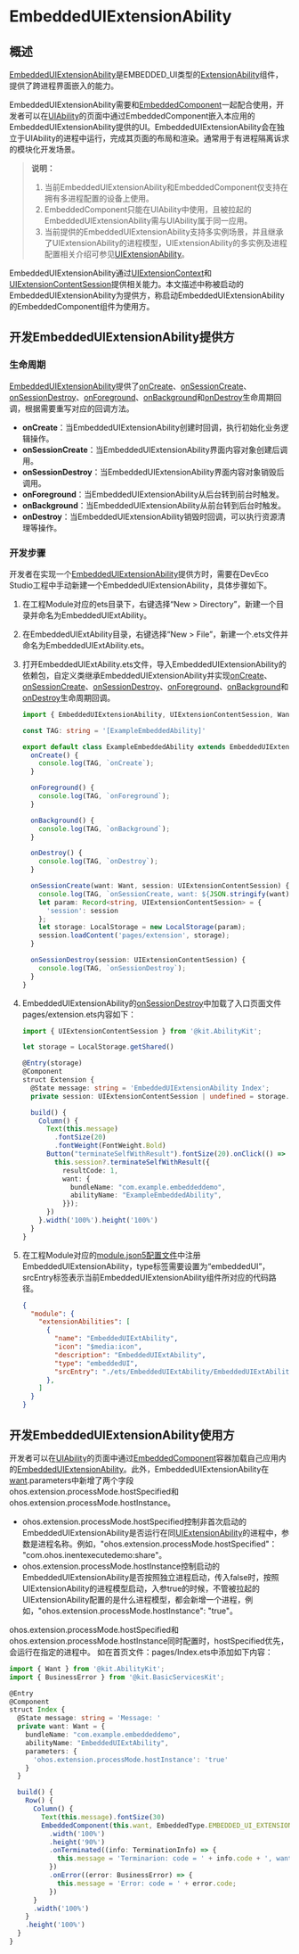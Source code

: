 # EmbeddedUIExtensionAbility

## 概述

[EmbeddedUIExtensionAbility](../reference/apis-ability-kit/js-apis-app-ability-embeddedUIExtensionAbility.md)是EMBEDDED_UI类型的[ExtensionAbility](../reference/apis-ability-kit/js-apis-app-ability-extensionAbility.md)组件，提供了跨进程界面嵌入的能力。

EmbeddedUIExtensionAbility需要和[EmbeddedComponent](../reference/apis-arkui/arkui-ts/ts-container-embedded-component.md)一起配合使用，开发者可以在[UIAbility](../reference/apis-ability-kit/js-apis-app-ability-uiAbility.md)的页面中通过EmbeddedComponent嵌入本应用的EmbeddedUIExtensionAbility提供的UI。EmbeddedUIExtensionAbility会在独立于UIAbility的进程中运行，完成其页面的布局和渲染。通常用于有进程隔离诉求的模块化开发场景。

> **说明：**
>
> 1. 当前EmbeddedUIExtensionAbility和EmbeddedComponent仅支持在拥有多进程配置的设备上使用。
> 2. EmbeddedComponent只能在UIAbility中使用，且被拉起的EmbeddedUIExtensionAbility需与UIAbility属于同一应用。<!--Del-->
> 3. 当前提供的EmbeddedUIExtensionAbility支持多实例场景，并且继承了UIExtensionAbility的进程模型，UIExtensionAbility的多实例及进程配置相关介绍可参见[UIExtensionAbility](uiextensionability.md)。<!--DelEnd-->

EmbeddedUIExtensionAbility通过[UIExtensionContext](../reference/apis-ability-kit/js-apis-inner-application-uiExtensionContext.md)和[UIExtensionContentSession](../reference/apis-ability-kit/js-apis-app-ability-uiExtensionContentSession.md)提供相关能力。本文描述中称被启动的EmbeddedUIExtensionAbility为提供方，称启动EmbeddedUIExtensionAbility的EmbeddedComponent组件为使用方。

## 开发EmbeddedUIExtensionAbility提供方

### 生命周期

[EmbeddedUIExtensionAbility](../reference/apis-ability-kit/js-apis-app-ability-embeddedUIExtensionAbility.md)提供了[onCreate](../reference/apis-ability-kit/js-apis-app-ability-embeddedUIExtensionAbility.md#embeddeduiextensionabilityoncreate)、[onSessionCreate](../reference/apis-ability-kit/js-apis-app-ability-embeddedUIExtensionAbility.md#embeddeduiextensionabilityonsessioncreate)、[onSessionDestroy](../reference/apis-ability-kit/js-apis-app-ability-embeddedUIExtensionAbility.md#embeddeduiextensionabilityonsessiondestroy)、[onForeground](../reference/apis-ability-kit/js-apis-app-ability-embeddedUIExtensionAbility.md#embeddeduiextensionabilityonforeground)、[onBackground](../reference/apis-ability-kit/js-apis-app-ability-embeddedUIExtensionAbility.md#embeddeduiextensionabilityonbackground)和[onDestroy](../reference/apis-ability-kit/js-apis-app-ability-embeddedUIExtensionAbility.md#embeddeduiextensionabilityondestroy)生命周期回调，根据需要重写对应的回调方法。

- **onCreate**：当EmbeddedUIExtensionAbility创建时回调，执行初始化业务逻辑操作。
- **onSessionCreate**：当EmbeddedUIExtensionAbility界面内容对象创建后调用。
- **onSessionDestroy**：当EmbeddedUIExtensionAbility界面内容对象销毁后调用。
- **onForeground**：当EmbeddedUIExtensionAbility从后台转到前台时触发。
- **onBackground**：当EmbeddedUIExtensionAbility从前台转到后台时触发。
- **onDestroy**：当EmbeddedUIExtensionAbility销毁时回调，可以执行资源清理等操作。

### 开发步骤

开发者在实现一个[EmbeddedUIExtensionAbility](../reference/apis-ability-kit/js-apis-app-ability-embeddedUIExtensionAbility.md)提供方时，需要在DevEco Studio工程中手动新建一个EmbeddedUIExtensionAbility，具体步骤如下。

1. 在工程Module对应的ets目录下，右键选择“New &gt; Directory”，新建一个目录并命名为EmbeddedUIExtAbility。

2. 在EmbeddedUIExtAbility目录，右键选择“New &gt; File”，新建一个.ets文件并命名为EmbeddedUIExtAbility.ets。

3. 打开EmbeddedUIExtAbility.ets文件，导入EmbeddedUIExtensionAbility的依赖包，自定义类继承EmbeddedUIExtensionAbility并实现[onCreate](../reference/apis-ability-kit/js-apis-app-ability-embeddedUIExtensionAbility.md#embeddeduiextensionabilityoncreate)、[onSessionCreate](../reference/apis-ability-kit/js-apis-app-ability-embeddedUIExtensionAbility.md#embeddeduiextensionabilityonsessioncreate)、[onSessionDestroy](../reference/apis-ability-kit/js-apis-app-ability-embeddedUIExtensionAbility.md#embeddeduiextensionabilityonsessiondestroy)、[onForeground](../reference/apis-ability-kit/js-apis-app-ability-embeddedUIExtensionAbility.md#embeddeduiextensionabilityonforeground)、[onBackground](../reference/apis-ability-kit/js-apis-app-ability-embeddedUIExtensionAbility.md#embeddeduiextensionabilityonbackground)和[onDestroy](../reference/apis-ability-kit/js-apis-app-ability-embeddedUIExtensionAbility.md#embeddeduiextensionabilityondestroy)生命周期回调。

    ```ts
    import { EmbeddedUIExtensionAbility, UIExtensionContentSession, Want } from '@kit.AbilityKit';

    const TAG: string = '[ExampleEmbeddedAbility]'

    export default class ExampleEmbeddedAbility extends EmbeddedUIExtensionAbility {
      onCreate() {
        console.log(TAG, `onCreate`);
      }

      onForeground() {
        console.log(TAG, `onForeground`);
      }

      onBackground() {
        console.log(TAG, `onBackground`);
      }

      onDestroy() {
        console.log(TAG, `onDestroy`);
      }

      onSessionCreate(want: Want, session: UIExtensionContentSession) {
        console.log(TAG, `onSessionCreate, want: ${JSON.stringify(want)}`);
        let param: Record<string, UIExtensionContentSession> = {
          'session': session
        };
        let storage: LocalStorage = new LocalStorage(param);
        session.loadContent('pages/extension', storage);
      }

      onSessionDestroy(session: UIExtensionContentSession) {
        console.log(TAG, `onSessionDestroy`);
      }
    }
    ```

4. EmbeddedUIExtensionAbility的[onSessionDestroy](../reference/apis-ability-kit/js-apis-app-ability-embeddedUIExtensionAbility.md#embeddeduiextensionabilityonsessiondestroy)中加载了入口页面文件pages/extension.ets内容如下：

    ```ts
    import { UIExtensionContentSession } from '@kit.AbilityKit';
    
    let storage = LocalStorage.getShared()
    
    @Entry(storage)
    @Component
    struct Extension {
      @State message: string = 'EmbeddedUIExtensionAbility Index';
      private session: UIExtensionContentSession | undefined = storage.get<UIExtensionContentSession>('session');
    
      build() {
        Column() {
          Text(this.message)
            .fontSize(20)
            .fontWeight(FontWeight.Bold)
          Button("terminateSelfWithResult").fontSize(20).onClick(() => {
            this.session?.terminateSelfWithResult({
              resultCode: 1,
              want: {
                bundleName: "com.example.embeddeddemo",
                abilityName: "ExampleEmbeddedAbility",
              }});
          })
        }.width('100%').height('100%')
      }
    }
    ```

5. 在工程Module对应的[module.json5配置文件](../quick-start/module-configuration-file.md)中注册EmbeddedUIExtensionAbility，type标签需要设置为“embeddedUI”，srcEntry标签表示当前EmbeddedUIExtensionAbility组件所对应的代码路径。

    ```json
    {
      "module": {
        "extensionAbilities": [
          {
            "name": "EmbeddedUIExtAbility",
            "icon": "$media:icon",
            "description": "EmbeddedUIExtAbility",
            "type": "embeddedUI",
            "srcEntry": "./ets/EmbeddedUIExtAbility/EmbeddedUIExtAbility.ets"
          },
        ]
      }
    }
    ```



## 开发EmbeddedUIExtensionAbility使用方

开发者可以在[UIAbility](../reference/apis-ability-kit/js-apis-app-ability-uiAbility.md)的页面中通过[EmbeddedComponent](../reference/apis-arkui/arkui-ts/ts-container-embedded-component.md)容器加载自己应用内的[EmbeddedUIExtensionAbility](../reference/apis-ability-kit/js-apis-app-ability-embeddedUIExtensionAbility.md)。此外，EmbeddedUIExtensionAbility在[want](../reference/apis-ability-kit/js-apis-app-ability-want.md).parameters中新增了两个字段ohos.extension.processMode.hostSpecified和ohos.extension.processMode.hostInstance。
- ohos.extension.processMode.hostSpecified控制非首次启动的EmbeddedUIExtensionAbility是否运行在同[UIExtensionAbility](../reference/apis-ability-kit/js-apis-app-ability-uiExtensionAbility.md)的进程中，参数是进程名称。例如，"ohos.extension.processMode.hostSpecified"： "com.ohos.inentexecutedemo:share"。  
- ohos.extension.processMode.hostInstance控制启动的EmbeddedUIExtensionAbility是否按照独立进程启动，传入false时，按照UIExtensionAbility的进程模型启动，入参true的时候，不管被拉起的UIExtensionAbility配置的是什么进程模型，都会新增一个进程，例如，"ohos.extension.processMode.hostInstance": "true"。

ohos.extension.processMode.hostSpecified和ohos.extension.processMode.hostInstance同时配置时，hostSpecified优先，会运行在指定的进程中。
如在首页文件：pages/Index.ets中添加如下内容：
```ts
import { Want } from '@kit.AbilityKit';
import { BusinessError } from '@kit.BasicServicesKit';

@Entry
@Component
struct Index {
  @State message: string = 'Message: '
  private want: Want = {
    bundleName: "com.example.embeddeddemo",
    abilityName: "EmbeddedUIExtAbility",
    parameters: {
      'ohos.extension.processMode.hostInstance': 'true'
    }
  }

  build() {
    Row() {
      Column() {
        Text(this.message).fontSize(30)
        EmbeddedComponent(this.want, EmbeddedType.EMBEDDED_UI_EXTENSION)
          .width('100%')
          .height('90%')
          .onTerminated((info: TerminationInfo) => {
            this.message = 'Terminarion: code = ' + info.code + ', want = ' + JSON.stringify(info.want);
          })
          .onError((error: BusinessError) => {
            this.message = 'Error: code = ' + error.code;
          })
      }
      .width('100%')
    }
    .height('100%')
  }
}
```

